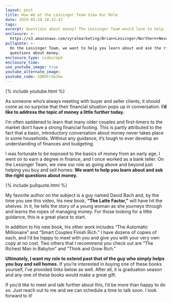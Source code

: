 ```yaml
---
layout: post
title: How We at the Lessinger Team View Our Role
date: 2019-05-28 18:32:47
tags:
excerpt: Questions about money? The Lessinger Team would love to help.
enclosure: >-
  https://s3.amazonaws.com/vyralmarketing/Brian+Lessinger/Northern+Nevada+Real+Estate-+Useful+Guides+for+Managing+Money.mp4
pullquote: >-
  On the Lessinger Team, we want to help you learn about and ask the right
  questions about money.
enclosure_type: video/mp4
enclosure_time:
use_youtube_image: true
youtube_alternate_image:
youtube_code: SQNXFrdw3kw
---
```


{% include youtube.html %}

As someone who’s always meeting with buyer and seller clients, it should come as no surprise that their financial situation pops up in conversation. **I’d like to address the topic of money a little further today.&nbsp;**

I’m often saddened to learn that many older couples and first-timers to the market don’t have a strong financial footing. This is partly attributed to the fact that a basic, introductory conversation about money never takes place in some households. Without any guidance, it’s tough to ever develop an understanding of finances and budgeting.&nbsp;

I was fortunate to be exposed to the basics of money from an early age, I went on to earn a degree in finance, and I once worked as a bank teller. On the Lessinger Team, we view our role as going above and beyond just helping you buy and sell homes: **We want to help you learn about and ask the right questions about money.&nbsp;**

{% include pullquote.html %}

My favorite author on the subject is a guy named David Bach and, by the time you see this video, his new book, **“The Latte Factor,”** will have hit the shelves. In it, he tells the story of a young woman as she journeys through and learns the ropes of managing money. For those looking for a little guidance, this is a great place to start.&nbsp;

In addition to his new book, his other work includes “The Automatic Millionaire” and “Smart Couples Finish Rich.” I have dozens of copies of each, and I’d be happy to meet with you and give you with your very own copy at no cost. Two others that I recommend you check out are “The Richest Man in Babylon” and “Think and Grow Rich.” &nbsp;&nbsp;

**Ultimately, I want my role to extend past that of the guy who simply helps you buy and sell homes.** If you’re interested in buying one of these books yourself, I’ve provided links below as well. After all, it is graduation season and any one of these books would make a great gift. &nbsp;

If you’d like to meet and talk further about this, I’d be more than happy to do so. Just reach out to me and we can schedule a time to talk soon. I look forward to it\!&nbsp;